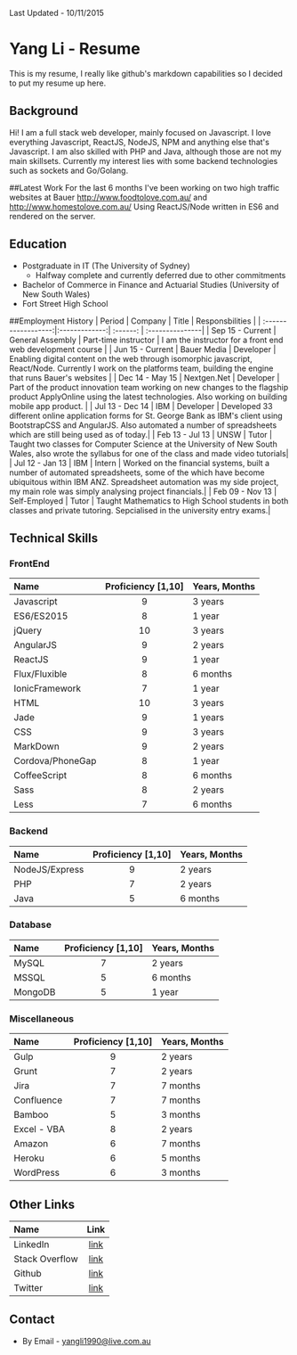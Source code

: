 Last Updated - 10/11/2015

# Yang Li - Resume
This is my resume, I really like github's markdown capabilities so I decided to put my resume up here.

## Background
Hi! I am a full stack web developer, mainly focused on Javascript. I love everything Javascript, ReactJS, NodeJS, NPM and anything else that's Javascript.  I am also skilled with PHP and Java, although those are not my main skillsets. Currently my interest lies with some backend technologies such as sockets and Go/Golang.

##Latest Work
For the last 6 months I've been working on two high traffic websites at Bauer http://www.foodtolove.com.au/ and http://www.homestolove.com.au/ Using ReactJS/Node written in ES6 and rendered on the server.

## Education
* Postgraduate in IT (The University of Sydney) 
   * Halfway complete and currently deferred due to other commitments
* Bachelor of Commerce in Finance and Actuarial Studies (University of New South Wales)
* Fort Street High School

##Employment History
| Period            |  Company      | Title     | Responsbilities |
| :------------------:|:-------------:| :------:   | :---------------|
| Sep 15 - Current  | General Assembly   | Part-time instructor | I am the instructor for a front end web development course |
| Jun 15 - Current  | Bauer Media   | Developer | Enabling digital content on the web through isomorphic javascript, React/Node.  Currently I work on the platforms team, building the engine that runs Bauer's websites |
| Dec 14 - May 15  | Nextgen.Net   | Developer | Part of the product innovation team working on new changes to the flagship product ApplyOnline using the latest technologies.  Also working on building mobile app product. |
| Jul 13 - Dec 14   | IBM           | Developer | Developed 33 different online application forms for St. George Bank as IBM's client using BootstrapCSS and AngularJS.  Also automated a number of spreadsheets which are still being used as of today.|
| Feb 13 - Jul 13   | UNSW          | Tutor     | Taught two classes for Computer Science at the University of New South Wales, also wrote the syllabus for one of the class and made video tutorials|
| Jul 12 - Jan 13   | IBM           | Intern    | Worked on the financial systems, built a number of automated spreadsheets, some of the which have become ubiquitous within IBM ANZ.  Spreadsheet automation was my side project, my main role was simply analysing project financials.|
| Feb 09 - Nov 13   | Self-Employed | Tutor     | Taught Mathematics to High School students in both classes and private tutoring.  Sepcialised in the university entry exams.|

## Technical Skills

### FrontEnd
| Name        | Proficiency [1,10] | Years, Months  |
| :------------- |:-------------:| :-----|
| Javascript     | 9             | 3 years |
| ES6/ES2015     | 8             | 1 year |
| jQuery         | 10            |   3 years |
| AngularJS      | 9            |   2 years |
| ReactJS        | 9            |    1 year |
| Flux/Fluxible        | 8            |    6 months |
| IonicFramework | 7            |    1 year |
| HTML           | 10            |    3 years |
| Jade           | 9            |    1 years |
| CSS            | 9            |    3 years |
| MarkDown     | 9            |   2 years |
| Cordova/PhoneGap | 8            |   1 year |
| CoffeeScript  | 8            |    6 months |
| Sass          | 8            |    2 years |
| Less           | 7            |    6 months |

### Backend
| Name        | Proficiency [1,10] | Years, Months  |
| :------------- |:-------------:| :-----|
| NodeJS/Express | 9             | 2 years |
| PHP            | 7            |   2 years |
| Java           | 5            |   6 months |

### Database
| Name        | Proficiency [1,10] | Years, Months  |
| :------------- |:-------------:| :-----|
| MySQL          | 7             | 2 years |
| MSSQL            | 5            |   6 months |
| MongoDB         | 5            |   1 year |

### Miscellaneous
| Name        | Proficiency [1,10] | Years, Months  |
| :------------- |:-------------:| :-----|
| Gulp          | 9             | 2 years |
| Grunt            | 7            |   2 years |
| Jira          | 7            |   7 months |
| Confluence    | 7            |   7 months |
| Bamboo        | 5            |   3 months |
| Excel - VBA   | 8            |   2 years |
| Amazon        | 6            |   7 months |
| Heroku        | 6            |   5 months |
| WordPress      | 6            |   3 months |


## Other Links
| Name                | Link |
| :-------------      |:-------------:| 
| LinkedIn | [link](https://www.linkedin.com/pub/yang-li/46/119/534?trk=pub-pbmap) |
| Stack Overflow| [link](http://stackoverflow.com/users/4062907/yang-li) |
| Github | [link](https://github.com/yangli1990) |
| Twitter | [link](https://twitter.com/imyangli) | 

## Contact
* By Email - yangli1990@live.com.au

